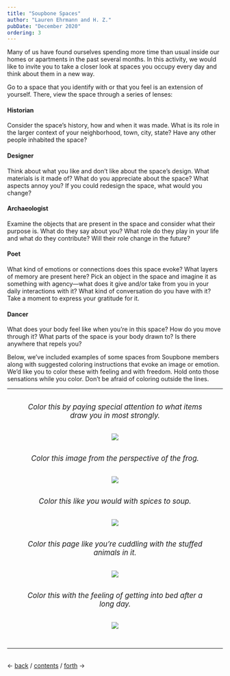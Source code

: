 ```yaml
---
title: "Soupbone Spaces"
author: "Lauren Ehrmann and H. Z."
pubDate: "December 2020"
ordering: 3
---
```


Many of us have found ourselves spending more time than usual inside our homes or apartments in the past several months. In this activity, we would like to invite you to take a closer look at spaces you occupy every day and think about them in a new way.

Go to a space that you identify with or that you feel is an extension of yourself. There, view the space through a series of lenses:

#### Historian

Consider the space’s history, how and when it was made. What is its role in the larger context of your neighborhood, town, city, state? Have any other people inhabited the space?

#### Designer

Think about what you like and don’t like about the space’s design. What materials is it made of? What do you appreciate about the space? What aspects annoy you? If you could redesign the space, what would you change?

#### Archaeologist

Examine the objects that are present in the space and consider what their purpose is. What do they say about you? What role do they play in your life and what do they contribute? Will their role change in the future?

#### Poet

What kind of emotions or connections does this space evoke? What layers of memory are present here? Pick an object in the space and imagine it as something with agency—what does it give and/or take from you in your daily interactions with it? What kind of conversation do you have with it? Take a moment to express your gratitude for it.

#### Dancer

What does your body feel like when you’re in this space? How do you move through it? What parts of the space is your body drawn to? Is there anywhere that repels you?

Below, we’ve included examples of some spaces from Soupbone members along with suggested coloring instructions that evoke an image or emotion. We’d like you to color these with feeling and with freedom. Hold onto those sensations while you color. Don’t be afraid of coloring outside the lines.

<hr>

<figure>
    <figcaption>Color this by paying special attention to what items draw you in most strongly.</figcaption>
    <img src="/assets/zine/z3/soupbone-spaces/Margaret.jpg">
</figure>

<figure>
    <figcaption>Color this image from the perspective of the frog.</figcaption>
    <img src="/assets/zine/z3/soupbone-spaces/Calla.jpg">
</figure>

<figure>
    <figcaption>Color this like you would with spices to soup.</figcaption>
    <img src="/assets/zine/z3/soupbone-spaces/Phoebe.jpg">
</figure>

<figure>
    <figcaption>Color this page like you’re cuddling with the stuffed animals in it.</figcaption>
    <img src="/assets/zine/z3/soupbone-spaces/Holly.jpg">
</figure>

<figure>
    <figcaption>Color this with the feeling of getting into bed after a long day.</figcaption>
    <img src="/assets/zine/z3/soupbone-spaces/Kate.jpg">
</figure>

<style>
    figure {
        text-align: center;
    }
    figcaption {
        font-style: italic;
        font-size: larger;
        margin-top: 2rem;
        margin-bottom: 2rem;
    }
</style>

<br>
<hr>
<br>
<div>
← <a href="/zine/z3/02-blingee-stamp">back</a> /
<a href="/zine/z3">contents</a> /
<a href="/zine/z3/04-how-to-construct-a-home">forth</a> →
</div>
<br>